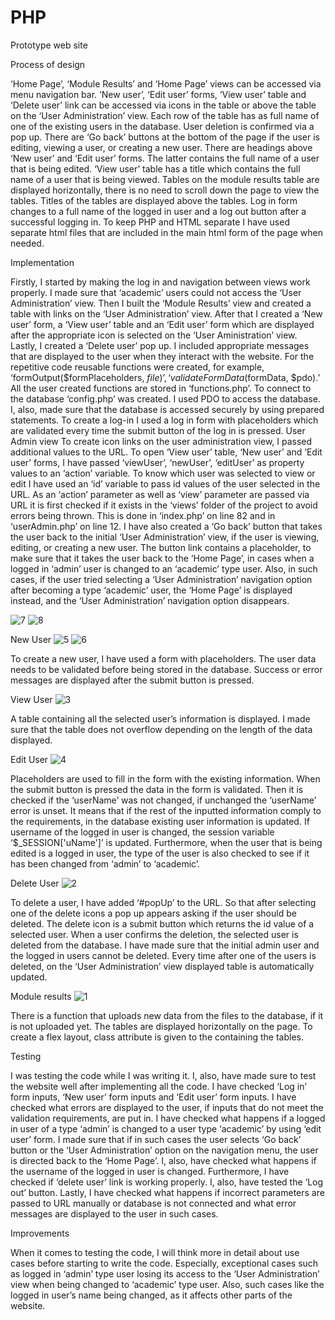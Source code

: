 # PHP

Prototype web site


Process of design

‘Home Page’, ‘Module Results’ and ‘Home Page’ views can be accessed via menu navigation bar. ‘New user’, ‘Edit user’ forms, ‘View user’ table and ‘Delete user’ link can be accessed via icons in the table or above the table on the ‘User Administration’ view. Each row of the table has as full name of one of the existing users in the database. User deletion is confirmed via a pop up. There are ‘Go back’ buttons at the bottom of the page if the user is editing, viewing a user, or creating a new user. There are headings above ‘New user’ and ‘Edit user’ forms. The latter contains the full name of a user that is being edited. ‘View user’ table has a title which contains the full name of a user that is being viewed. Tables on the module results table are displayed horizontally, there is no need to scroll down the page to view the tables. Titles of the tables are displayed above the tables. Log in form changes to a full name of the logged in user and a log out button after a successful logging in. To keep PHP and HTML separate I have used separate html files that are included in the main html form of the page when needed.

Implementation

Firstly, I started by making the log in and navigation between views work properly. I made sure that ‘academic’ users could not access the ‘User Administration’ view. Then I built the ‘Module Results’ view and created a table with links on the ‘User Administration’ view. After that I created a ‘New user’ form, a ‘View user’ table and an ‘Edit user’ form which are displayed after the appropriate icon is selected on the ‘User Aministration’ view. Lastly, I created a ‘Delete user’ pop up. I included appropriate messages that are displayed to the user when they interact with the website. For the repetitive code reusable functions were created, for example, ‘formOutput($formPlaceholders, $file)’, ‘validateFormData($formData, $pdo).’ All the user created functions are stored in ‘functions.php’. To connect to the database ‘config.php’ was created. I used PDO to access the database. I, also, made sure that the database is accessed securely by using prepared statements. To create a log-in I used a log in form with placeholders which are validated every time the submit button of the log in is pressed. User Admin view To create icon links on the user administration view, I passed additional values to the URL. To open ‘View user’ table, ‘New user’ and ‘Edit user’ forms, I have passed ‘viewUser’, ‘newUser’, ‘editUser’ as property values to an ‘action’ variable. To know which user was selected to view or edit I have used an ‘id’ variable to pass id values of the user selected in the URL. As an ‘action’ parameter as well as ‘view’ parameter are passed via URL it is first checked if it exists in the ‘views’ folder of the project to avoid errors being thrown. This is done in ‘index.php’ on line 82 and in ‘userAdmin.php’ on line 12. I have also created a ‘Go back’ button that takes the user back to the initial ‘User Administration’ view, if the user is viewing, editing, or creating a new user. The button link contains a placeholder, to make sure that it takes the user back to the ‘Home Page’, in cases when a logged in ‘admin’ user is changed to an ‘academic’ type user. Also, in such cases, if the user tried selecting a ‘User Administration’ navigation option after becoming a type ‘academic’ user, the ‘Home Page’ is displayed instead, and the ‘User Administration’ navigation option disappears.

![7](https://user-images.githubusercontent.com/85522584/212575256-fe069691-ca66-47e0-96b9-647f0b8216dd.jpg)
![8](https://user-images.githubusercontent.com/85522584/212575262-1f6bfa7d-72ca-4873-8457-f74d686560eb.jpg)


New User
![5](https://user-images.githubusercontent.com/85522584/212575200-0ec23e08-4037-47e1-ae15-47178a184e70.jpg)
![6](https://user-images.githubusercontent.com/85522584/212575205-dfcd2ed4-e658-4731-8787-d3826b2b9bb2.jpg)

To create a new user, I have used a form with placeholders. The user data needs to be validated before being stored in the database. Success or error messages are displayed after the submit button is pressed.

View User
![3](https://user-images.githubusercontent.com/85522584/212575165-7da6f12a-d75a-4a56-ac19-a506d1f8dae7.jpg)

A table containing all the selected user’s information is displayed. I made sure that the table does not overflow depending on the length of the data displayed.

Edit User
![4](https://user-images.githubusercontent.com/85522584/212575193-0dfccc4e-2102-4782-bb0f-9861a0b49087.jpg)

Placeholders are used to fill in the form with the existing information. When the submit button is pressed the data in the form is validated. Then it is checked if the ‘userName’ was not changed, if unchanged the ‘userName’ error is unset. It means that if the rest of the inputted information comply to the requirements, in the database existing user information is updated. If username of the logged in user is changed, the session variable ‘$_SESSION['uName']’ is updated. Furthermore, when the user that is being edited is a logged in user, the type of the user is also checked to see if it has been changed from ‘admin’ to ‘academic’.

Delete User
![2](https://user-images.githubusercontent.com/85522584/212575160-fb127d5e-61fd-441d-beb9-f6d077fbbf6c.jpg)

To delete a user, I have added ‘#popUp’ to the URL. So that after selecting one of the delete icons a pop up appears asking if the user should be deleted. The delete icon is a submit button which returns the id value of a selected user. When a user confirms the deletion, the selected user is deleted from the database. I have made sure that the initial admin user and the logged in users cannot be deleted. Every time after one of the users is deleted, on the ‘User Administration’ view displayed table is automatically updated.

Module results
![1](https://user-images.githubusercontent.com/85522584/212575154-1acc9a05-9a1d-4494-aad7-f70335fa9143.jpg)

There is a function that uploads new data from the files to the database, if it is not uploaded yet. The tables are displayed horizontally on the page. To create a flex layout, class attribute is given to the containing the tables.

Testing

I was testing the code while I was writing it. I, also, have made sure to test the website well after implementing all the code. I have checked ‘Log in’ form inputs, ‘New user’ form inputs and ‘Edit user’ form inputs. I have checked what errors are displayed to the user, if inputs that do not meet the validation requirements, are put in. I have checked what happens if a logged in user of a type ‘admin’ is changed to a user type ‘academic’ by using ‘edit user’ form. I made sure that if in such cases the user selects ‘Go back’ button or the ‘User Administration’ option on the navigation menu, the user is directed back to the ‘Home Page’. I, also, have checked what happens if the username of the logged in user is changed. Furthermore, I have checked if ‘delete user’ link is working properly. I, also, have tested the ‘Log out’ button. Lastly, I have checked what happens if incorrect parameters are passed to URL manually or database is not connected and what error messages are displayed to the user in such cases.

Improvements

When it comes to testing the code, I will think more in detail about use cases before starting to write the code. Especially, exceptional cases such as logged in ‘admin’ type user losing its access to the ‘User Administration’ view when being changed to ‘academic’ type user. Also, such cases like the logged in user’s name being changed, as it affects other parts of the website.
